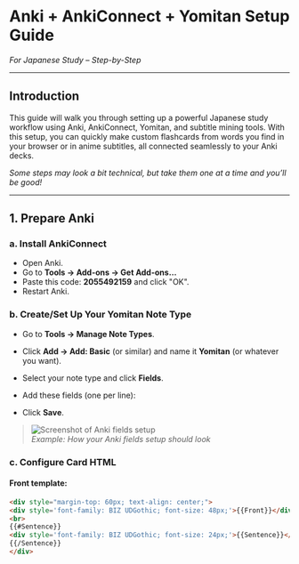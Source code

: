 # Anki + AnkiConnect + Yomitan Setup Guide  
_For Japanese Study – Step-by-Step_

---

## Introduction

This guide will walk you through setting up a powerful Japanese study workflow using Anki, AnkiConnect, Yomitan, and subtitle mining tools. With this setup, you can quickly make custom flashcards from words you find in your browser or in anime subtitles, all connected seamlessly to your Anki decks.

_Some steps may look a bit technical, but take them one at a time and you’ll be good!_

---

## 1. Prepare Anki

### a. Install AnkiConnect

- Open Anki.
- Go to **Tools → Add-ons → Get Add-ons…**
- Paste this code: **2055492159** and click "OK".
- Restart Anki.

### b. Create/Set Up Your Yomitan Note Type

- Go to **Tools → Manage Note Types**.
- Click **Add → Add: Basic** (or similar) and name it **Yomitan** (or whatever you want).
- Select your note type and click **Fields**.
- Add these fields (one per line):

- Click **Save**.

> ![Screenshot of Anki fields setup](./anki-fields-setup.png)  
> *Example: How your Anki fields setup should look*

### c. Configure Card HTML

#### Front template:

```html
<div style="margin-top: 60px; text-align: center;">
<div style='font-family: BIZ UDGothic; font-size: 48px;'>{{Front}}</div>
<br>
{{#Sentence}}
<div style='font-family: BIZ UDGothic; font-size: 24px;'>{{Sentence}}</div>
{{/Sentence}}
</div>
